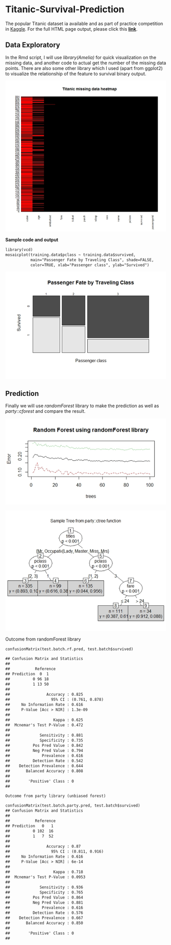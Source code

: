 # Titanic-Survival-Prediction
The popular Titanic dataset ia available and as part of practice competition in [Kaggle](https://www.kaggle.com/c/titanic). 
For the full HTML page output, please click this **[link](http://htmlpreview.github.io/?https://github.com/netsatsawat/Titanic-Survival-Prediction/blob/master/Titanic_survival_prediction.html)**.
## Data Exploratory

In the Rmd script, I will use *library(Amelia)* for quick visualization on the missing data, and another code to actual get the number of the missing data points. There are also some other library which I used (apart from ggplot2) to visualize the relationship of the feature to survival binary output.

![Heatmap](https://github.com/netsatsawat/Titanic-Survival-Prediction/blob/master/Image/Missing%20Data%20Heatmap.jpeg)

**Sample code and output**
```
library(vcd)
mosaicplot(training.data$pclass ~ training.data$survived, 
           main="Passenger Fate by Traveling Class", shade=FALSE, 
           color=TRUE, xlab="Passenger class", ylab="Survived")
```

![Mosaicplot 1](https://github.com/netsatsawat/Titanic-Survival-Prediction/blob/master/Image/Passenger%20Fate%20by%20class.jpeg)

## Prediction

Finally we will use *randomForest* library to make the prediction as well as *party::cforest* and compare the result.

![RF](https://github.com/netsatsawat/Titanic-Survival-Prediction/blob/master/Image/RF.jpeg)

![ctree](https://github.com/netsatsawat/Titanic-Survival-Prediction/blob/master/Image/ctree.jpeg)

Outcome from randomForest library
```
confusionMatrix(test.batch.rf.pred, test.batch$survived)
```

```
## Confusion Matrix and Statistics
## 
##           Reference
## Prediction  0  1
##          0 96 18
##          1 13 50
##                                         
##                Accuracy : 0.825         
##                  95% CI : (0.761, 0.878)
##     No Information Rate : 0.616         
##     P-Value [Acc > NIR] : 1.3e-09       
##                                         
##                   Kappa : 0.625         
##  Mcnemar's Test P-Value : 0.472         
##                                         
##             Sensitivity : 0.881         
##             Specificity : 0.735         
##          Pos Pred Value : 0.842         
##          Neg Pred Value : 0.794         
##              Prevalence : 0.616         
##          Detection Rate : 0.542         
##    Detection Prevalence : 0.644         
##       Balanced Accuracy : 0.808         
##                                         
##        'Positive' Class : 0             
## 
```
```
Outcome from party library (unbiased forest)
```
```
confusionMatrix(test.batch.party.pred, test.batch$survived)
## Confusion Matrix and Statistics
## 
##           Reference
## Prediction   0   1
##          0 102  16
##          1   7  52
##                                         
##                Accuracy : 0.87          
##                  95% CI : (0.811, 0.916)
##     No Information Rate : 0.616         
##     P-Value [Acc > NIR] : 6e-14         
##                                         
##                   Kappa : 0.718         
##  Mcnemar's Test P-Value : 0.0953        
##                                         
##             Sensitivity : 0.936         
##             Specificity : 0.765         
##          Pos Pred Value : 0.864         
##          Neg Pred Value : 0.881         
##              Prevalence : 0.616         
##          Detection Rate : 0.576         
##    Detection Prevalence : 0.667         
##       Balanced Accuracy : 0.850         
##                                         
##        'Positive' Class : 0             
## 
```

